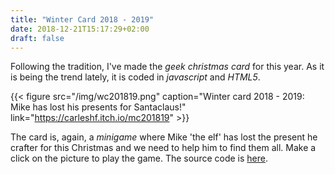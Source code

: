 ```yaml
---
title: "Winter Card 2018 - 2019"
date: 2018-12-21T15:17:29+02:00
draft: false
---
```


Following the tradition, I've made the _geek christmas card_ for this year. As it is being the trend lately, it is coded in _javascript_ and _HTML5_.

{{< figure src="/img/wc201819.png" caption="Winter card 2018 - 2019: Mike has lost his presents for Santaclaus!" link="https://carleshf.itch.io/mc201819" >}}

The card is, again, a _minigame_ where Mike 'the elf' has lost the present he crafter for this Christmas and we need to help him to find them all.
Make a click on the picture to play the game. The source code is [here](https://github.com/carleshf/christmasCards).